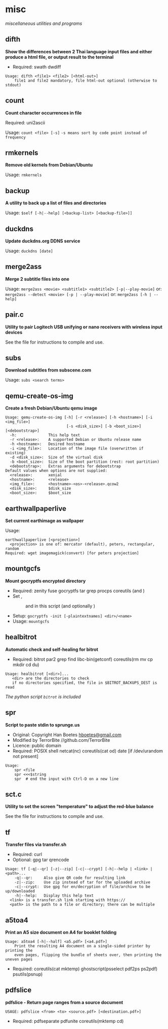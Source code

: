 # misc
*miscellaneous utilities and programs*

## difth
**Show the differences between 2 Thai language input files 
and either produce a html file, or output result to the terminal**

* Required: swath dwdiff
```
Usage: difth <file1> <file2> [<html-out>]
    file1 and file2 mandatory, file html-out optional (otherwise to stdout)
```

## count
**Count character occurrences in file**

Required: uni2ascii

Usage: `count <file> [-s]`
    `-s means sort by code point instead of frequency`

## rmkernels
**Remove old kernels from Debian/Ubuntu**

Usage: `rmkernels`

## backup
**A utility to back up a list of files and directories**

Usage: `$self [-h|--help] [<backup-list> [<backup-file>]]`

## duckdns
**Update duckdns.org DDNS service**

Usage: `duckdns [date]`

## merge2ass
**Merge 2 subtitle files into one**

Usage: `merge2ass <movie> <subtitle1> <subtitle2> [-p|--play-movie]`
    or: `merge2ass --detect <movie> [-p | --play-movie]`
    or: `merge2ass [-h | --help]`

## pair.c
**Utility to pair Logitech USB unifying or nano receivers with wireless input devices**

See the file for instructions to compile and use.

## subs
**Download subtitles from subscene.com**

Usage: `subs <search terms>`

## qemu-create-os-img
**Create a fresh Debian/Ubuntu qemu image**

```
Usage: qemu-create-os-img [-h] [-r <release>] [-h <hostname>] [-i <img_file>]
                           [-s <disk_size>] [-b <boot_size>] [<debootstrap>]
  -h:              This help text
  -r <release>:    A supported Debian or Ubuntu release name
  -h <hostname>:   Desired hostname
  -i <img_file>:   Location of the image file (overwritten if existing)
  -d <disk_size>:  Size of the virtual disk
  -b <boot_size>:  Size of the boot partition (rest: root partition)
  <debootstrap>:   Extras arguments for debootstrap
Default values when options are not supplied:
  <release>:       xenial
  <hostname>:      <release>
  <img_file>:      <hostname>-<os>-<release>.qcow2
  <disk_size>:     $disk_size
  <boot_size>:     $boot_size
```

## earthwallpaperlive
**Set current earthimage as wallpaper**

Usage:
```
earthwallpaperlive [<projection>]
  <projection> is one of: mercator (default), peters, rectangular, random
Required: wget imagemagick(convert) [for peters projection]
```

## mountgcfs
**Mount gocryptfs encrypted directory**

* Required: zenity fuse gocryptfs tar grep procps coreutils (and <command>)
* Set <mount>, <dir> and <name> in this script (and optionally <command>)
* Setup: `gocryptfs -init [-plaintextnames] <dir>/<name>`
* Usage: `mountgcfs`

## healbitrot
**Automatic check and self-healing for bitrot**

* Required: bitrot par2 grep find libc-bin(getconf) coreutils(rm mv cp mkdir cd du)
```
Usage: healbitrot [<dir>]...
   <dir> are the directories to check
   if no directories specified, the file in $BITROT_BACKUPS_DEST is read
```

*The python script `bitrot` is included*

## spr
**Script to paste stdin to sprunge.us**

* Original: Copyright Han Boetes <hboetes@gmail.com>
* Modified by TerrorBite //github.com/TerrorBite
* Licence: public domain
* Required: POSIX shell netcat(nc) coreutils(cat od) date [if /dev/urandom not present]
```
Usage:
    spr <file
    spr <<<$string
    spr  # end the input with Ctrl-D on a new line
```

## sct.c
**Utility to set the screen "temperature" to adjust the red-blue balance**

See the file for instructions to compile and use.

## tf
**Transfer files via transfer.sh**
* Required: curl
* Optional: gpg tar qrencode
```
Usage: tf [-q|--qr] [-z|--zip] [-c|--crypt] [-h|--help | <link> | <path>...
    -q|--qr:     Also give QR code for resulting link
    -z|--zip:    Use zip instead of tar for the uploaded archive
    -c|--crypt:  Use gpg for en/decryption of file/archive to be up/downloaded
    -h|--help:   Display this help text
  <link> is a transfer.sh link starting with https://
  <path> is the path to a file or directory; there can be multiple
```

## a5toa4
**Print an A5 size document on A4 for booklet folding**
```
Usage: a5toa4 [-h|--half] <a5.pdf> [<a4.pdf>]
    Print the resulting A4 document on a single-sided printer by printing the
    even pages, flipping the bundle of sheets over, then printing the uneven pages
```
* Required: coreutils(cat mktemp) ghostscript(psselect pdf2ps ps2pdf) psutils(psnup)

## pdfslice
**pdfslice - Return page ranges from a source document**

`USAGE: pdfslice <from> <to> <source.pdf> [<destination.pdf>]`
* Required: pdfseparate pdfunite coreutils(mktemp cd)
